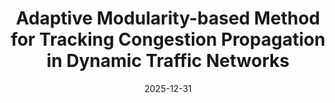 ---
title: "Adaptive Modularity-based Method for Tracking Congestion Propagation in Dynamic Traffic Networks"
collection: publications
category: manuscripts
permalink: /publication/2024-11-25-paper-title-number-3
date: 2025-12-31
venue: 'in preparation for Computers, Environment and Urban Systems'
slidesurl: '/files/汇报.pdf'
---